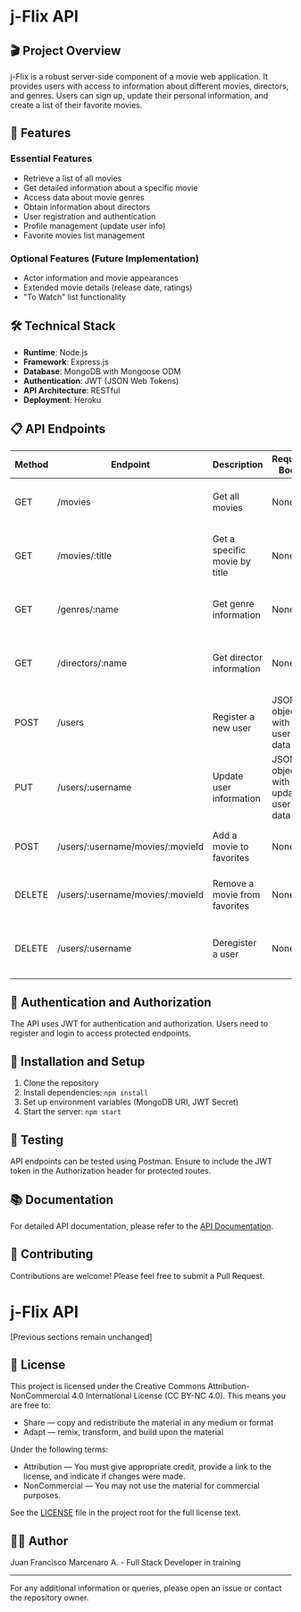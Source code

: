 # j-Flix API

## 🎬 Project Overview

j-Flix is a robust server-side component of a movie web application. It provides users with access to information about different movies, directors, and genres. Users can sign up, update their personal information, and create a list of their favorite movies.

## 🚀 Features

### Essential Features

- Retrieve a list of all movies
- Get detailed information about a specific movie
- Access data about movie genres
- Obtain information about directors
- User registration and authentication
- Profile management (update user info)
- Favorite movies list management

### Optional Features (Future Implementation)

- Actor information and movie appearances
- Extended movie details (release date, ratings)
- "To Watch" list functionality

## 🛠 Technical Stack

- **Runtime**: Node.js
- **Framework**: Express.js
- **Database**: MongoDB with Mongoose ODM
- **Authentication**: JWT (JSON Web Tokens)
- **API Architecture**: RESTful
- **Deployment**: Heroku

## 📋 API Endpoints

| Method | Endpoint                         | Description                   | Request Body                       | Response Body                        |
| ------ | -------------------------------- | ----------------------------- | ---------------------------------- | ------------------------------------ |
| GET    | /movies                          | Get all movies                | None                               | JSON array of movie objects          |
| GET    | /movies/:title                   | Get a specific movie by title | None                               | JSON object with movie details       |
| GET    | /genres/:name                    | Get genre information         | None                               | JSON object with genre details       |
| GET    | /directors/:name                 | Get director information      | None                               | JSON object with director details    |
| POST   | /users                           | Register a new user           | JSON object with user data         | JSON object with added user data     |
| PUT    | /users/:username                 | Update user information       | JSON object with updated user data | JSON object with updated user data   |
| POST   | /users/:username/movies/:movieId | Add a movie to favorites      | None                               | Text message confirming addition     |
| DELETE | /users/:username/movies/:movieId | Remove a movie from favorites | None                               | Text message confirming removal      |
| DELETE | /users/:username                 | Deregister a user             | None                               | Text message confirming user removal |

## 🔐 Authentication and Authorization

The API uses JWT for authentication and authorization. Users need to register and login to access protected endpoints.

## 🔧 Installation and Setup

1. Clone the repository
2. Install dependencies: `npm install`
3. Set up environment variables (MongoDB URI, JWT Secret)
4. Start the server: `npm start`

## 🧪 Testing

API endpoints can be tested using Postman. Ensure to include the JWT token in the Authorization header for protected routes.

## 📚 Documentation

For detailed API documentation, please refer to the [API Documentation](public/documentation.html).

## 🤝 Contributing

Contributions are welcome! Please feel free to submit a Pull Request.

# j-Flix API

[Previous sections remain unchanged]

## 📄 License

This project is licensed under the Creative Commons Attribution-NonCommercial 4.0 International License (CC BY-NC 4.0). This means you are free to:

- Share — copy and redistribute the material in any medium or format
- Adapt — remix, transform, and build upon the material

Under the following terms:

- Attribution — You must give appropriate credit, provide a link to the license, and indicate if changes were made.
- NonCommercial — You may not use the material for commercial purposes.

See the [LICENSE](LICENSE) file in the project root for the full license text.

## 👨‍💻 Author

Juan Francisco Marcenaro A. - Full Stack Developer in training

---

For any additional information or queries, please open an issue or contact the repository owner.

